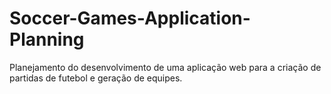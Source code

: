 # Soccer-Games-Application-Planning
Planejamento do desenvolvimento de uma aplicação web para a criação de partidas de futebol e geração de equipes.
